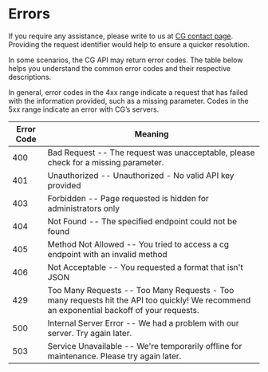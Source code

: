 # Errors

<aside class="notice"> If you require any assistance, please write to us at <a href="https://www.cgblockchain.com/contact">CG contact page</a>. Providing the request identifier would help to ensure a quicker resolution.</aside>

In some scenarios, the CG API may return error codes. The table below helps you understand the common error codes and their respective descriptions.

In general, error codes in the 4xx range indicate a request that has failed with the information provided, such as a missing parameter. Codes in the 5xx range indicate an error with CG’s servers.


Error Code | Meaning
---------- | -------
400 | Bad Request -- The request was unacceptable, please check for a missing parameter.
401 | Unauthorized -- Unauthorized - No valid API key provided
403 | Forbidden -- Page requested is hidden for administrators only
404 | Not Found -- The specified endpoint could not be found
405 | Method Not Allowed -- You tried to access a cg endpoint with an invalid method
406 | Not Acceptable -- You requested a format that isn't JSON
429 | Too Many Requests -- Too Many Requests - Too many requests hit the API too quickly! We recommend an exponential backoff of your requests.
500 | Internal Server Error -- We had a problem with our server. Try again later.
503 | Service Unavailable -- We're temporarily offline for maintenance. Please try again later.
